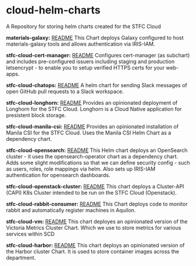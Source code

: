 # cloud-helm-charts
A Repository for storing helm charts created for the STFC Cloud

**materials-galaxy:** [README](https://github.com/stfc/cloud-helm-charts/blob/main/charts/materials-galaxy/README.md)
This Chart deploys Galaxy configured to host materials-galaxy tools and allows authentication via IRIS-IAM.

**stfc-cloud-cert-manager:** [README](https://github.com/stfc/cloud-helm-charts/blob/main/charts/stfc-cloud-cert-manager/README.md)
Configures cert-manager (as subchart) and includes pre-configured issuers including staging and production letsencrypt - to enable you to setup verified HTTPS certs for your web-apps.

**stfc-cloud-chatops:** [README](https://github.com/stfc/cloud-helm-charts/blob/main/charts/stfc-cloud-chatops/README.md)
A helm chart for sending Slack messages of open GitHub pull requests to a Slack workspace.

**stfc-cloud-longhorn:** [README](https://github.com/stfc/cloud-helm-charts/blob/main/charts/stfc-cloud-longhorn/README.md)
Provides an opinionated deployment of Longhorn for the STFC Cloud. Longhorn is a Cloud Native application for presistent block storage.

**stfc-cloud-manila-csi:** [README](https://github.com/stfc/cloud-helm-charts/blob/main/charts/stfc-cloud-manila-csi/README.md)
Provides an opinionated installation of Manila CSI for the STFC Cloud. Uses the Manila CSI Helm Chart as a dependency chart.

**stfc-cloud-opensearch:** [README](https://github.com/stfc/cloud-helm-charts/blob/main/charts/stfc-cloud-opensearch/README.md)
This Helm chart deploys an OpenSearch cluster - it uses the opensearch-operator chart as a dependency chart. Adds some slight modifications so that we can define security config - such as users, roles, role mappings via helm. Also sets up IRIS-IAM authentication for opensearch dashboards.

**stfc-cloud-openstack-cluster:** [README](https://github.com/stfc/cloud-helm-charts/blob/main/charts/stfc-cloud-openstack-cluster/README.md)
This chart deploys a Cluster-API (CAPI) K8s Cluster intended to be run on the STFC Cloud (Openstack).

**stfc-cloud-rabbit-consumer:** [README](https://github.com/stfc/cloud-helm-charts/blob/main/charts/stfc-cloud-rabbit-consumer/README.md)
This Chart deploys code to monitor rabbit and automatically register machines in Aquilon.

**stfc-cloud-vm:** [README](https://github.com/stfc/cloud-helm-charts/blob/main/charts/stfc-cloud-vm/README.md)
This chart deployes an opinionated version of the Victoria Metrics Cluster Chart. Which we use to store metrics for various services within SCD

**stfc-cloud-harbor:** [README](https://github.com/stfc/cloud-helm-charts/blob/main/charts/stfc-cloud-harbor/README.md)
This chart deploys an opinionated version of the Harbor cluster Chart. It is used to store container images across the department.